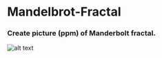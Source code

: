 # Mandelbrot-Fractal
### Create picture (ppm) of Manderbolt fractal.
![alt text](https://github.com/ArthurSenpaii/Mandelbrot-Fractal/blob/main/unknown.png)

